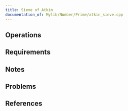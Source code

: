 ```yaml
---
title: Sieve of Atkin
documentation_of: Mylib/Number/Prime/atkin_sieve.cpp
---
```


## Operations

## Requirements

## Notes

## Problems

## References

